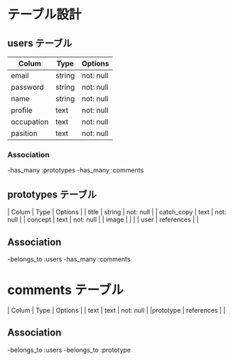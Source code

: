 # テーブル設計

## users テーブル

| Colum      | Type    | Options   |
| -----------| --------| ----------|
| email      | string  | not: null |
| password   | string  | not: null |
| name       | string  | not: null |
| profile    | text    | not: null |
| occupation | text    | not: null |
| pasition   | text    | not: null |

### Association

-has_many :prototypes
-has_many :comments

## prototypes テーブル

| Colum       | Type       | Options   |
| title       | string     | not: null |
| catch_copy  | text       | not: null |
| concept     | text       | not: null |
| image       |            |           |
| user        | references |           |

## Association

-belongs_to :users
-has_many :comments

# comments テーブル

| Colum      | Type       | Options       |
| text       | text       | not: null     |
|prototype   | references |               |

## Association

-belongs_to :users
-belongs_to :prototype
